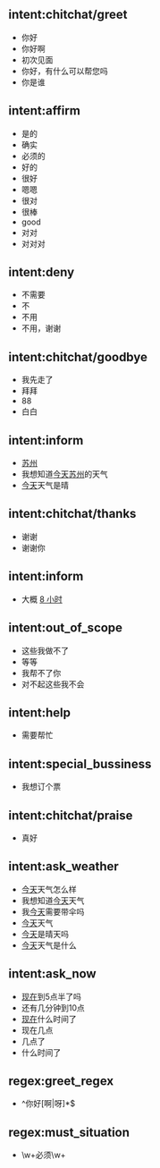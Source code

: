 ## intent:chitchat/greet
- 你好
- 你好啊
- 初次见面
- 你好，有什么可以帮您吗
- 你是谁

## intent:affirm
- 是的
- 确实
- 必须的
- 好的
- 很好
- 嗯嗯
- 很对
- 很棒
- good
- 对对
- 对对对
## intent:deny
- 不需要
- 不
- 不用
- 不用，谢谢
## intent:chitchat/goodbye
- 我先走了
- 拜拜
- 88
- 白白
## intent:inform
- [苏州](LOCATION)
- 我想知道[今天](DATE)[苏州](LOCATION)的天气
- [今天](DATE)天气是晴
## intent:chitchat/thanks
- 谢谢
- 谢谢你

## intent:inform
- 大概 [8 小时](TIME)

## intent:out_of_scope
- 这些我做不了
- 等等
- 我帮不了你
- 对不起这些我不会
## intent:help
- 需要帮忙

## intent:special_bussiness
- 我想订个票

## intent:chitchat/praise
- 真好

## intent:ask_weather
- [今天](DATE)天气怎么样
- 我想知道[今天](DATE)天气
- 我[今天](DATE)需要带伞吗
- [今天](DATE)天气
- [今天](DATE)是晴天吗
- [今天](DATE)天气是什么
## intent:ask_now
- [现在](TIME)到5点半了吗
- 还有几分钟到10点
- [现在](TIME)什么时间了
- 现在几点
- 几点了
- 什么时间了

## regex:greet_regex
- ^你好[啊|呀]*$

## regex:must_situation
- \\w+必须\\w+

